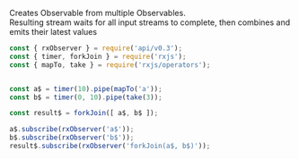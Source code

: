 <!--
name:		
title:		forkJoin
pageTitle:	RxJS forkJoin function example + marble diagram
desc:		Creates Observable from multiple Observables. Resulting stream waits for all input streams to complete, then combines and emits their latest values
docsUrl:	https://rxjs.dev/api/index/function/forkJoin
-->

Creates Observable from multiple Observables.  
Resulting stream waits for all input streams to complete, then combines and emits their latest values

```js
const { rxObserver } = require('api/v0.3');
const { timer, forkJoin } = require('rxjs');
const { mapTo, take } = require('rxjs/operators');


const a$ = timer(10).pipe(mapTo('a'));
const b$ = timer(0, 10).pipe(take(3));

const result$ = forkJoin([ a$, b$ ]);

a$.subscribe(rxObserver('a$'));
b$.subscribe(rxObserver('b$'));
result$.subscribe(rxObserver('forkJoin(a$, b$)'));

```
